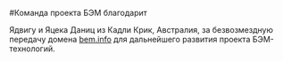 #Команда проекта БЭМ благодарит

Ядвигу и Яцека Даниц из Кадли Крик, Австралия, за безвозмездную передачу домена [bem.info](http://ru.bem.info) для дальнейшего развития проекта БЭМ-технологий.
